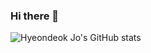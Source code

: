 ### Hi there 👋

<!--
**gusejr4547/gusejr4547** is a ✨ _special_ ✨ repository because its `README.md` (this file) appears on your GitHub profile.

Here are some ideas to get you started:

- 🔭 I’m currently working on ...
- 🌱 I’m currently learning ...
- 👯 I’m looking to collaborate on ...
- 🤔 I’m looking for help with ...
- 💬 Ask me about ...
- 📫 How to reach me: ...
- 😄 Pronouns: ...
- ⚡ Fun fact: ...
-->

![Hyeondeok Jo's GitHub stats](https://github-readme-stats.vercel.app/api?username=gusejr4547&show_icons=true&theme=radical&count_private=true)
